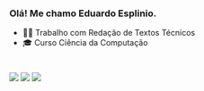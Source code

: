 ### Olá! Me chamo Eduardo Esplinio.

- 👨‍💻  Trabalho com Redação de Textos Técnicos
- 🎓  Curso Ciência da Computação
#

<div>
<a href = "mailto:esplinioo@gmail.com"><img src="https://img.shields.io/badge/-Gmail-%23333?style=for-the-badge&logo=gmail&logoColor=white" target="_blank"></a>
<a href="https://www.linkedin.com/in/eduardo-esplinio-b16ba3274" target="_blank"><img src="https://img.shields.io/badge/-LinkedIn-%230077B5?style=for-the-badge&logo=linkedin&logoColor=white" target="_blank"></a>
<a href="https://www.instagram.com/eduesplinio/" target="_blank"><img src="https://img.shields.io/badge/-Instagram-%23E4405F?style=for-the-badge&logo=instagram&logoColor=white" target="_blank"></a>
</div>
